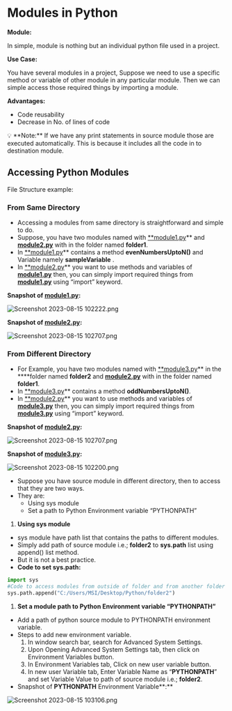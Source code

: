 # Modules in Python

**Module:**

In simple, module is nothing but an individual python file used in a project.

**Use Case:**

You have several modules in a project, Suppose we need to use a specific method or variable of other module in any particular module. Then we can simple access those required things by importing a module.

**Advantages:**

- Code reusability
- Decrease in No. of lines of code

<aside>
💡 **Note:**                                                                                                                                          If we have any print statements in source module those are executed automatically. This is because it includes all the code in to destination module.

</aside>

## **Accessing Python Modules**

File Structure example:

### From **Same Directory**

- Accessing a modules from same directory is straightforward and simple to do.
- Suppose, you have two modules named with [**module1.py](http://module1.py)** and [**module2.py**](http://modul2.py) with in the folder named **folder1**.
- In [**module1.py](http://module1.py)** contains a method **evenNumbersUptoN()** and Variable namely **sampleVariable** .
- In [**module2.py](http://modul2.py)** you want to use methods and variables of **[module1.py](http://module1.py)** then, you can simply import required things from **[module1.py](http://module1.py)** using “import” keyword.

**Snapshot of [module1.py](http://module1.py):**

![Screenshot 2023-08-15 102222.png](Modules%20in%20Python%206462a68011034d2fb9504aae183033ba/Screenshot_2023-08-15_102222.png)

**Snapshot of [module2.py](http://modul2.py):**

![Screenshot 2023-08-15 102707.png](Modules%20in%20Python%206462a68011034d2fb9504aae183033ba/Screenshot_2023-08-15_102707.png)

### From Different Directory

- For Example, you have two modules named with [**module3.py](http://module1.py)** in the ****folder named **folder2** and [**module2.py**](http://modul2.py) with in the folder named **folder1**.
- In [**module3.py](http://module1.py)** contains a method **oddNumbersUptoN()**.
- In [**module2.py](http://modul2.py)** you want to use methods and variables of **[module3.py](http://module1.py)** then, you can simply import required things from **[module3.py](http://module1.py)** using “import” keyword.

**Snapshot of [module2.py](http://module1.py):**

![Screenshot 2023-08-15 102707.png](Modules%20in%20Python%206462a68011034d2fb9504aae183033ba/Screenshot_2023-08-15_102707.png)

**Snapshot of [module3.py](http://modul2.py):**

![Screenshot 2023-08-15 102200.png](Modules%20in%20Python%206462a68011034d2fb9504aae183033ba/Screenshot_2023-08-15_102200.png)

- Suppose you have source module in different directory, then to access that they are two ways.
- They are:
    - Using sys module
    - Set a path to Python Environment variable “PYTHONPATH”
1. **Using sys module**
- sys module have path list that contains the paths to different modules.
- Simply add path of source module i.e.; **folder2** to **sys.path** list using append() list method.
- But it is not a best practice.
- **Code to set sys.path:**

```python
import sys
#Code to access modules from outside of folder and from another folder
sys.path.append("C:/Users/MSI/Desktop/Python/folder2")
```

1. **Set a module path to Python Environment variable “PYTHONPATH”**
- Add a path of python source module to PYTHONPATH environment variable.
- Steps to add new environment variable.
    1. In window search bar, search for Advanced System Settings.
    2. Upon Opening Advanced System Settings tab, then click on Environment Variables button.
    3. In Environment Variables tab, Click on new user variable button.
    4. In new user Variable tab, Enter Variable Name as “**PYTHONPATH**” and set Variable Value to path of source module i.e.; **folder2**.
- Snapshot of **PYTHONPATH** Environment Variable**:**

![Screenshot 2023-08-15 103106.png](Modules%20in%20Python%206462a68011034d2fb9504aae183033ba/Screenshot_2023-08-15_103106.png)
